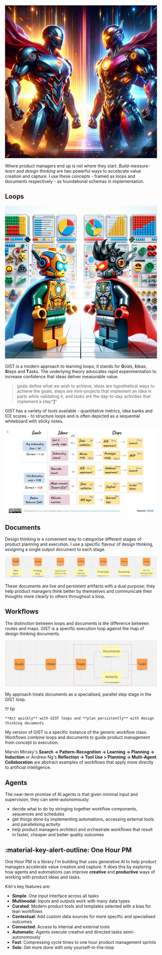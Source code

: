 ![Hero](assets/hero_1.png)

Where product managers end up is not where they start. _Build-measure-learn_ and _design thinking_ are two powerful ways to accelerate value creation and capture. I use these concepts - framed as loops and documents respectively - as foundational schemas in implementation.

## Loops

![Step](assets/hero_4.png)

GIST is a modern approach to learning loops; it stands for **G**oals, **I**deas, **S**teps and **T**asks. The underlying theory advocates rapid experimentation to increase confidence that ideas deliver measurable value.

> goals define what we wish to achieve, ideas are hypothetical ways to achieve the goals, steps are mini-projects that implement an idea in parts while validating it, and tasks are the day-to-day activities that implement a step^[1](https://itamargilad.com/book-evidence-guided/)^

GIST has a variety of tools available - quantitative metrics, idea banks and ICE scores - to structure loops and is often depicted as a sequential whiteboard with sticky notes.

![GIST](assets/gist_1.jpg)

## Documents

Design thinking is a convenient way to categorise different stages of product planning and execution. I use a specific flavour of design thinking, assigning a single output document to each stage.

![designthinking](assets/designthinking_2.png)

These documents are live and persistent artifacts with a dual purpose; they help product managers think better by themselves and communicate their thoughts more clearly to others throughout a loop.

## Workflows

The distinction between loops and documents is the difference between routes and maps. GIST is a specific execution loop against the map of design thinking documents.

![Modified GIST](assets/designthinking_3.png)

My approach treats documents as a specialised, parallel step stage in the GIST loop.

!!! tip

    **Act quickly** with GIST loops and **plan persistently** with design thinking documents

My version of GIST is a specific instance of the generic workflow class. Workflows combine loops and documents to guide product management from concept to execution.

Marvin Minsky's **Search -> Pattern-Recognition -> Learning -> Planning -> Induction** or Andrew Ng's **Reflection -> Tool Use > Planning -> Multi-Agent Collaboration** are abstract examples of workflows that apply more directly to artificial intelligence.

## Agents

The near-term promise of AI agents is that given minimal input and supervision, they can semi-autonomously:

- decide what to do by stringing together workflow components, sequences and schedules
- get things done by implementing automations, accessing external tools and parallelising activity
- help product managers architect and orchestrate workflows that result in faster, cheaper and better quality outcomes

## :material-key-alert-outline: One Hour PM

One Hour PM is a library I'm building that uses generative AI to help product managers accelerate value creation and capture. It does this by exploring how agents and automations can improve **creative** and **productive** ways of working with product ideas and tasks.

Kiln's key features are:

- **Simple**: One input interface across all tasks
- **Multimodal**: Inputs and outputs work with many data types
- **Curated**: Modern product tools and templates selected with a bias for lean workflows
- **Contextual**: Add custom data sources for more specific and specialised outcomes
- **Connected**: Access to internal and external tools
- **Automatic**: Agents execute creative and directed tasks semi-autonomously
- **Fast**: Compressing cycle times to one hour product management sprints
- **Solo**: Get more done with only yourself-in-the-loop
